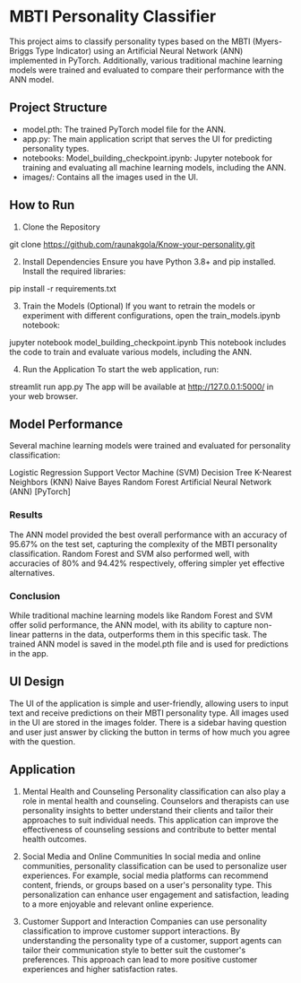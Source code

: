 # MBTI Personality Classifier
This project aims to classify personality types based on the MBTI (Myers-Briggs Type Indicator) using an Artificial Neural Network (ANN) implemented in PyTorch. Additionally, various traditional machine learning models were trained and evaluated to compare their performance with the ANN model.

## Project Structure
* model.pth: The trained PyTorch model file for the ANN.
* app.py: The main application script that serves the UI for predicting personality types.
* notebooks: Model_building_checkpoint.ipynb: Jupyter notebook for training and evaluating all machine learning models, including the ANN.
* images/: Contains all the images used in the UI.
## How to Run
1. Clone the Repository

git clone https://github.com/raunakgola/Know-your-personality.git

2. Install Dependencies
Ensure you have Python 3.8+ and pip installed. Install the required libraries:

pip install -r requirements.txt

3. Train the Models (Optional)
If you want to retrain the models or experiment with different configurations, open the train_models.ipynb notebook:

jupyter notebook model_building_checkpoint.ipynb
This notebook includes the code to train and evaluate various models, including the ANN.

4. Run the Application
To start the web application, run:

streamlit run app.py
The app will be available at http://127.0.0.1:5000/ in your web browser.

## Model Performance
Several machine learning models were trained and evaluated for personality classification:

Logistic Regression
Support Vector Machine (SVM)
Decision Tree
K-Nearest Neighbors (KNN)
Naive Bayes
Random Forest
Artificial Neural Network (ANN) [PyTorch]
### Results
The ANN model provided the best overall performance with an accuracy of 95.67% on the test set, capturing the complexity of the MBTI personality classification.
Random Forest and SVM also performed well, with accuracies of 80% and 94.42% respectively, offering simpler yet effective alternatives.
### Conclusion
While traditional machine learning models like Random Forest and SVM offer solid performance, the ANN model, with its ability to capture non-linear patterns in the data, outperforms them in this specific task. The trained ANN model is saved in the model.pth file and is used for predictions in the app.

## UI Design
The UI of the application is simple and user-friendly, allowing users to input text and receive predictions on their MBTI personality type. All images used in the UI are stored in the images folder.
There is a sidebar having question and user just answer by clicking the button in terms of how much you agree with the question.

## Application
1. Mental Health and Counseling
Personality classification can also play a role in mental health and counseling. Counselors and therapists can use personality insights to better understand their clients and tailor their approaches to suit individual needs. This application can improve the effectiveness of counseling sessions and contribute to better mental health outcomes.

2. Social Media and Online Communities
In social media and online communities, personality classification can be used to personalize user experiences. For example, social media platforms can recommend content, friends, or groups based on a user's personality type. This personalization can enhance user engagement and satisfaction, leading to a more enjoyable and relevant online experience.

3. Customer Support and Interaction
Companies can use personality classification to improve customer support interactions. By understanding the personality type of a customer, support agents can tailor their communication style to better suit the customer's preferences. This approach can lead to more positive customer experiences and higher satisfaction rates.

